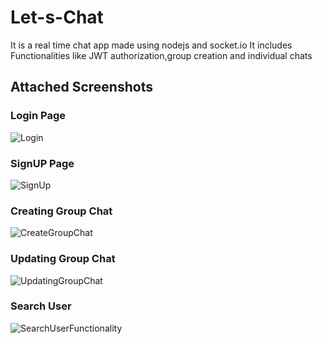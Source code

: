 # Let-s-Chat
It is a real time chat app made using nodejs and socket.io
It includes Functionalities like JWT authorization,group creation and individual chats

## Attached Screenshots

### Login Page
![Login](https://github.com/SnehaMaloo/Let-s-Chat/assets/107611558/244ab4fe-d166-452a-af88-4005f5d12198)
### SignUP Page
![SignUp](https://github.com/SnehaMaloo/Let-s-Chat/assets/107611558/add2dbe5-a2c6-4cc6-8c47-e72779606df9)
### Creating Group Chat
![CreateGroupChat](https://github.com/SnehaMaloo/Let-s-Chat/assets/107611558/1c432d12-e962-49a2-9fd0-f3c01217e042)
### Updating Group Chat 
![UpdatingGroupChat](https://github.com/SnehaMaloo/Let-s-Chat/assets/107611558/9131bca4-7abe-4a81-958f-622ae64c4617)
### Search User
![SearchUserFunctionality](https://github.com/SnehaMaloo/Let-s-Chat/assets/107611558/38deb81f-b432-4f5f-bdb8-bfee3381d198)
